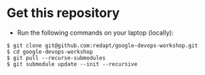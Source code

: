 # Get this repository

* Run the following commands on your laptop (locally):
```
$ git clone git@github.com:redapt/google-devops-workshop.git
$ cd google-devops-workshop
$ git pull --recurse-submodules
$ git submodule update --init --recursive
```

